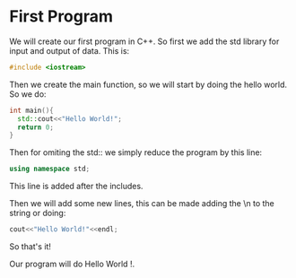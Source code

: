 # First Program
We will create our first program in C++.
So first we add the std library for input and output of data.
This is:
```C++
#include <iostream>
```

Then we create the main function, so we will start by doing the hello world.
So we do:
```C++
int main(){
  std::cout<<"Hello World!";
  return 0;
}
```
Then for omiting the std:: we simply reduce the program by this line:
```C++
using namespace std;
```
This line is added after the includes.

Then we will add some new lines, this can be made adding the \\n to the string or doing:
```C++
cout<<"Hello World!"<<endl;
```
So that's it!

Our program will do Hello World !.
